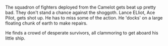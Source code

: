 <!-- ACT FOUR: Lance Elliot has problems with the control of his fighter - the entire squadron has been compromised. They are wiped out in good order, but Lance's expert piloting ability allows him to escape with only moderate damage.  -->

The squadron of fighters deployed from the Camelot gets beat up pretty bad. They don't stand a chance against the shoggoth. 
Lance ELliot, Ace Pilot, gets shot up. He has to miss some of the action. He 'docks' on a large floating chunk of earth to make repairs. 

He finds a crowd of desperate survivors, all clammoring to get aboard his little ship.